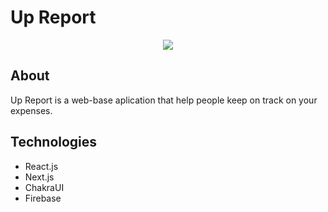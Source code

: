 # Up Report
<div align="center" >
<img src="https://user-images.githubusercontent.com/59265044/229118435-16cd81e2-0d38-4767-93ce-3b939c5337bb.png" /> 
</div>

## About
Up Report is a web-base aplication that help people keep on track on your expenses. 


## Technologies
- React.js
- Next.js
- ChakraUI
- Firebase

